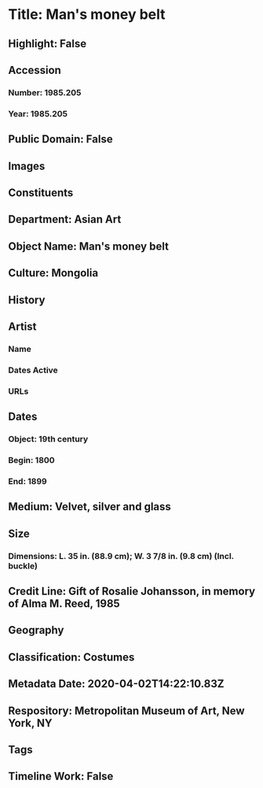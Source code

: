 # Title: Man's money belt
## Highlight: False
## Accession
### Number: 1985.205
### Year: 1985.205
## Public Domain: False
## Images
## Constituents
## Department: Asian Art
## Object Name: Man's money belt
## Culture: Mongolia
## History
## Artist
### Name
### Dates Active
### URLs
## Dates
### Object: 19th century
### Begin: 1800
### End: 1899
## Medium: Velvet, silver and glass
## Size
### Dimensions: L. 35 in. (88.9 cm); W. 3 7/8 in. (9.8 cm) (Incl. buckle)
## Credit Line: Gift of Rosalie Johansson, in memory of Alma M. Reed, 1985
## Geography
## Classification: Costumes
## Metadata Date: 2020-04-02T14:22:10.83Z
## Respository: Metropolitan Museum of Art, New York, NY
## Tags
## Timeline Work: False